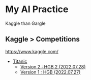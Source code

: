 # My AI Practice

Kaggle than Gargle


## Kaggle > Competitions

https://www.kaggle.com/

- [Titanic](Kaggle/Competitions/Titanic#kaggle--competitions)
  - [Version 2 : HGB 2 (2022.07.28)](Kaggle/Competitions/Titanic#version-2--hgb-2-20220728)
  - [Version 1 : HGB (2022.07.27)](Kaggle/Competitions/Titanic#version-1--hgb-20220727)